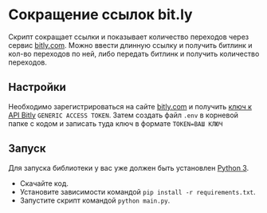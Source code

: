 # Сокращение ссылок bit.ly

Скрипт сокращает ссылки и показывает количество переходов через сервис [bitly.com](https://app.bitly.com/).
Можно ввести длинную ссылку и получить битлинк и кол-во переходов по ней, либо передать битлинк и получить количество переходов.

## Настройки

Необходимо зарегистрироваться на сайте [bitly.com](https://bitly.com/a/sign_up) и получить [ключ к API Bitly](https://bitly.com/a/oauth_apps) `GENERIC ACCESS TOKEN`.
Затем создать файл `.env` в корневой папке с кодом и записать туда ключ в формате `TOKEN=ВАШ КЛЮЧ`

## Запуск

Для запуска библиотеки у вас уже должен быть установлен [Python 3](https://www.python.org/downloads/release/python-379/).

- Скачайте код.
- Установите зависимости командой `pip install -r requirements.txt`.
- Запустите скрипт командой `python main.py`.


